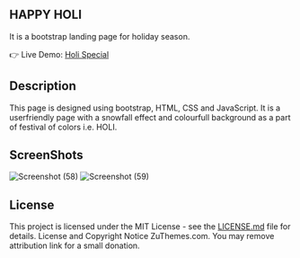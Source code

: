 ## HAPPY HOLI
It is a bootstrap landing page for holiday season.  

👉 Live Demo: <a href='https://priyanshu-su30.github.io/Holi-Special/'>Holi Special</a>

## Description
This page is designed using bootstrap, HTML, CSS and JavaScript. It is a userfriendly page with a snowfall effect and colourfull background as a part of festival of colors i.e. HOLI.


## ScreenShots
![Screenshot (58)](https://user-images.githubusercontent.com/107869522/222067006-d1b9892c-a0dc-4ce6-a4ac-bcc6d9eea7bc.png)
![Screenshot (59)](https://user-images.githubusercontent.com/107869522/222067021-92ac6e21-ebdc-42d4-8792-e83f20e5b4b5.png)


## License

This project is licensed under the MIT License - see the [LICENSE.md](LICENSE.md) file for details. License and Copyright Notice ZuThemes.com. You may remove attribution link for a small donation.
